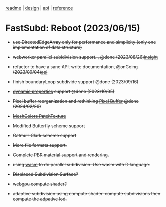[readme](../README.md)  | [design](design_note.md) | [api](api.md) | [reference](reference.md)

# FastSubd: Reboot (2023/06/15)

- <s>use DirectedEdgeArray only for performance and simplicity (only one implementation of data structure)<s>

- <s>webworker parallel subidivision support. </s>, @done (2023/08/26)[insight](multithread.md)

- refactor to have a sane API. write documentation, @onGoing (2023/09/04)[api](api.md)

- <s>finish boundaryLoop subdivide support</s> @done (2023/09/16)

- <s>[dynamic properties](api_dynamicattribute.md) support</s> @done (2023/10/05)

- <s>Pixel buffer reorganization and rethinking [Pixel Buffer](pixelmemory.md)</s> @done (2024/02/20)

- [MeshColors PatchTexture](meshcolors.md)

- Modified Butterfly scheme support

- Catmull-Clark scheme support

- More file formats support.

- Complete PBR material support and rendering.

- using [wasm](dwasm.md) to do parallel subdivision. Use wasm with D language.

- Displaced Subdivision Surface?

- webgpu compute shader?

- adaptive subdivision using compute shader. compute subdivisions then compute the adpative lod.

